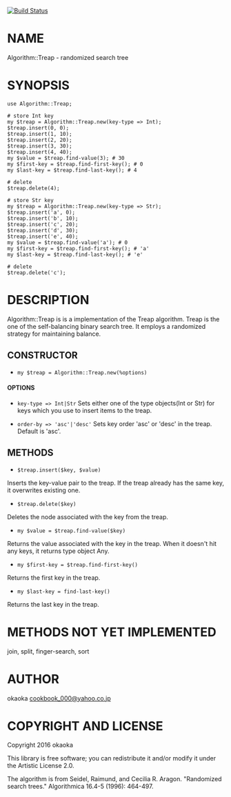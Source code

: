 [![Build Status](https://travis-ci.org/okaoka/p6-Algorithm-Treap.svg?branch=master)](https://travis-ci.org/okaoka/p6-Algorithm-Treap)

NAME
====

Algorithm::Treap - randomized search tree

SYNOPSIS
========

    use Algorithm::Treap;

    # store Int key
    my $treap = Algorithm::Treap.new(key-type => Int);
    $treap.insert(0, 0);
    $treap.insert(1, 10);
    $treap.insert(2, 20);
    $treap.insert(3, 30);
    $treap.insert(4, 40);
    my $value = $treap.find-value(3); # 30
    my $first-key = $treap.find-first-key(); # 0
    my $last-key = $treap.find-last-key(); # 4

    # delete
    $treap.delete(4);

    # store Str key
    my $treap = Algorithm::Treap.new(key-type => Str);
    $treap.insert('a', 0);
    $treap.insert('b', 10);
    $treap.insert('c', 20);
    $treap.insert('d', 30);
    $treap.insert('e', 40);
    my $value = $treap.find-value('a'); # 0
    my $first-key = $treap.find-first-key(); # 'a'
    my $last-key = $treap.find-last-key(); # 'e'

    # delete
    $treap.delete('c');

DESCRIPTION
===========

Algorithm::Treap is is a implementation of the Treap algorithm. Treap is the one of the self-balancing binary search tree. It employs a randomized strategy for maintaining balance.

CONSTRUCTOR
-----------

  * `my $treap = Algorithm::Treap.new(%options)`

#### OPTIONS

  * `key-type => Int|Str` Sets either one of the type objects(Int or Str) for keys which you use to insert items to the treap.

  * `order-by => 'asc'|'desc'` Sets key order 'asc' or 'desc' in the treap. Default is 'asc'.

METHODS
-------

  * `$treap.insert($key, $value)`

Inserts the key-value pair to the treap. If the treap already has the same key, it overwrites existing one.

  * `$treap.delete($key)`

Deletes the node associated with the key from the treap.

  * `my $value = $treap.find-value($key)`

Returns the value associated with the key in the treap. When it doesn't hit any keys, it returns type object Any.

  * `my $first-key = $treap.find-first-key()`

Returns the first key in the treap.

  * `my $last-key = find-last-key()`

Returns the last key in the treap.

METHODS NOT YET IMPLEMENTED
===========================

join, split, finger-search, sort

AUTHOR
======

okaoka <cookbook_000@yahoo.co.jp>

COPYRIGHT AND LICENSE
=====================

Copyright 2016 okaoka

This library is free software; you can redistribute it and/or modify it under the Artistic License 2.0.

The algorithm is from Seidel, Raimund, and Cecilia R. Aragon. "Randomized search trees." Algorithmica 16.4-5 (1996): 464-497.
